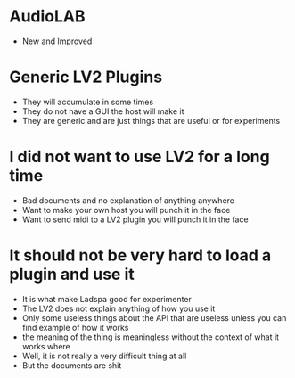 # AudioLAB
* New and Improved

# Generic LV2 Plugins
* They will accumulate in some times
* They do not have a GUI the host will make it
* They are generic and are just things that are useful or for experiments

# I did not want to use LV2 for a long time
* Bad documents and no explanation of anything anywhere
* Want to make your own host you will punch it in the face
* Want to send midi to a LV2 plugin you will punch it in the face

# It should not be very hard to load a plugin and use it
* It is what make Ladspa good for experimenter
* The LV2 does not explain anything of how you use it
* Only some useless things about the API that are useless unless you can find example of how it works
* the meaning of the thing is meaningless without the context of what it works where
* Well, it is not really a very difficult thing at all
* But the documents are shit
